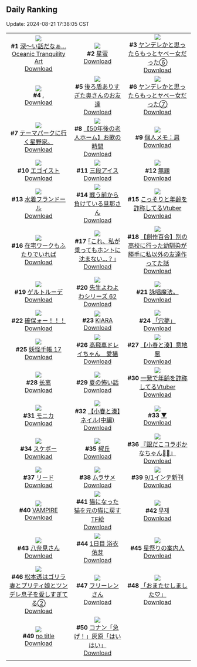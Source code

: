## Daily Ranking
Update: 2024-08-21 17:38:05 CST

|      |      |      |
| :----: | :----: | :----: |
| ![](https://i.pixiv.re/c/240x480/img-master/img/2024/08/19/07/30/01/121631681_p0_master1200.jpg)<br>**#1** [深～い話だなぁ…Oceanic Tranquility Art](https://www.pixiv.net/artworks/121631681)<br>[Download](https://i.pixiv.re/img-original/img/2024/08/19/07/30/01/121631681_p0.jpg) | ![](https://i.pixiv.re/c/240x480/img-master/img/2024/08/19/01/38/57/121627119_p0_master1200.jpg)<br>**#2** [星萤](https://www.pixiv.net/artworks/121627119)<br>[Download](https://i.pixiv.re/img-original/img/2024/08/19/01/38/57/121627119_p0.jpg) | ![](https://i.pixiv.re/c/240x480/img-master/img/2024/08/19/00/01/07/121623889_p0_master1200.jpg)<br>**#3** [ヤンデレかと思ったらもっとヤベー女だった⑥](https://www.pixiv.net/artworks/121623889)<br>[Download](https://i.pixiv.re/img-original/img/2024/08/19/00/01/07/121623889_p0.png) |
| ![](https://i.pixiv.re/c/240x480/img-master/img/2024/08/19/00/00/27/121623770_p0_master1200.jpg)<br>**#4** [.](https://www.pixiv.net/artworks/121623770)<br>[Download](https://i.pixiv.re/img-original/img/2024/08/19/00/00/27/121623770_p0.jpg) | ![](https://i.pixiv.re/c/240x480/img-master/img/2024/08/19/00/08/38/121624358_p0_master1200.jpg)<br>**#5** [後ろ盾ありすぎた奥さんのお友達](https://www.pixiv.net/artworks/121624358)<br>[Download](https://i.pixiv.re/img-original/img/2024/08/19/00/08/38/121624358_p0.jpg) | ![](https://i.pixiv.re/c/240x480/img-master/img/2024/08/20/00/01/09/121653583_p0_master1200.jpg)<br>**#6** [ヤンデレかと思ったらもっとヤベー女だった⑦](https://www.pixiv.net/artworks/121653583)<br>[Download](https://i.pixiv.re/img-original/img/2024/08/20/00/01/09/121653583_p0.png) |
| ![](https://i.pixiv.re/c/240x480/img-master/img/2024/08/20/19/54/08/121673406_p0_master1200.jpg)<br>**#7** [テーマパークに行く星野家。](https://www.pixiv.net/artworks/121673406)<br>[Download](https://i.pixiv.re/img-original/img/2024/08/20/19/54/08/121673406_p0.jpg) | ![](https://i.pixiv.re/c/240x480/img-master/img/2024/08/20/12/00/06/121664506_p0_master1200.jpg)<br>**#8** [【50年後の老人ホーム】お歌の時間](https://www.pixiv.net/artworks/121664506)<br>[Download](https://i.pixiv.re/img-original/img/2024/08/20/12/00/06/121664506_p0.jpg) | ![](https://i.pixiv.re/c/240x480/img-master/img/2024/08/20/06/34/51/121660284_p0_master1200.jpg)<br>**#9** [個人メモ：肩](https://www.pixiv.net/artworks/121660284)<br>[Download](https://i.pixiv.re/img-original/img/2024/08/20/06/34/51/121660284_p0.jpg) |
| ![](https://i.pixiv.re/c/240x480/img-master/img/2024/08/19/21/23/12/121647725_p0_master1200.jpg)<br>**#10** [エゴイスト](https://www.pixiv.net/artworks/121647725)<br>[Download](https://i.pixiv.re/img-original/img/2024/08/19/21/23/12/121647725_p0.jpg) | ![](https://i.pixiv.re/c/240x480/img-master/img/2024/08/20/20/30/01/121674525_p0_master1200.jpg)<br>**#11** [三段アイス](https://www.pixiv.net/artworks/121674525)<br>[Download](https://i.pixiv.re/img-original/img/2024/08/20/20/30/01/121674525_p0.png) | ![](https://i.pixiv.re/c/240x480/img-master/img/2024/08/20/00/00/37/121653498_p0_master1200.jpg)<br>**#12** [無題](https://www.pixiv.net/artworks/121653498)<br>[Download](https://i.pixiv.re/img-original/img/2024/08/20/00/00/37/121653498_p0.jpg) |
| ![](https://i.pixiv.re/c/240x480/img-master/img/2024/08/19/00/00/15/121623728_p0_master1200.jpg)<br>**#13** [水着フランドール](https://www.pixiv.net/artworks/121623728)<br>[Download](https://i.pixiv.re/img-original/img/2024/08/19/00/00/15/121623728_p0.jpg) | ![](https://i.pixiv.re/c/240x480/img-master/img/2024/08/20/14/17/40/121653895_p0_master1200.jpg)<br>**#14** [戦う前から負けている旦那さん](https://www.pixiv.net/artworks/121653895)<br>[Download](https://i.pixiv.re/img-original/img/2024/08/20/14/17/40/121653895_p0.jpg) | ![](https://i.pixiv.re/c/240x480/img-master/img/2024/08/19/21/02/20/121647055_p0_master1200.jpg)<br>**#15** [こっそりと年齢を詐称してるVtuber](https://www.pixiv.net/artworks/121647055)<br>[Download](https://i.pixiv.re/img-original/img/2024/08/19/21/02/20/121647055_p0.png) |
| ![](https://i.pixiv.re/c/240x480/img-master/img/2024/08/20/21/40/09/121676813_p0_master1200.jpg)<br>**#16** [在宅ワークもふたりでいれば](https://www.pixiv.net/artworks/121676813)<br>[Download](https://i.pixiv.re/img-original/img/2024/08/20/21/40/09/121676813_p0.jpg) | ![](https://i.pixiv.re/c/240x480/img-master/img/2024/08/19/17/11/52/121640685_p0_master1200.jpg)<br>**#17** [｢これ、私が乗ってもホントに沈まない…？｣](https://www.pixiv.net/artworks/121640685)<br>[Download](https://i.pixiv.re/img-original/img/2024/08/19/17/11/52/121640685_p0.jpg) | ![](https://i.pixiv.re/c/240x480/img-master/img/2024/08/20/19/00/22/121672057_p0_master1200.jpg)<br>**#18** [【創作百合】別の高校に行った幼馴染が勝手に私以外の友達作ってた話](https://www.pixiv.net/artworks/121672057)<br>[Download](https://i.pixiv.re/img-original/img/2024/08/20/19/00/22/121672057_p0.jpg) |
| ![](https://i.pixiv.re/c/240x480/img-master/img/2024/08/20/00/03/01/121653738_p0_master1200.jpg)<br>**#19** [ゲルトルーデ](https://www.pixiv.net/artworks/121653738)<br>[Download](https://i.pixiv.re/img-original/img/2024/08/20/00/03/01/121653738_p0.jpg) | ![](https://i.pixiv.re/c/240x480/img-master/img/2024/08/19/06/30/01/121630954_p0_master1200.jpg)<br>**#20** [先生よわよわシリーズ 62](https://www.pixiv.net/artworks/121630954)<br>[Download](https://i.pixiv.re/img-original/img/2024/08/19/06/30/01/121630954_p0.png) | ![](https://i.pixiv.re/c/240x480/img-master/img/2024/08/19/16/00/58/121639367_p0_master1200.jpg)<br>**#21** [詠唱魔法。](https://www.pixiv.net/artworks/121639367)<br>[Download](https://i.pixiv.re/img-original/img/2024/08/19/16/00/58/121639367_p0.jpg) |
| ![](https://i.pixiv.re/c/240x480/img-master/img/2024/08/19/21/25/15/121644349_p0_master1200.jpg)<br>**#22** [確保ォー！！！](https://www.pixiv.net/artworks/121644349)<br>[Download](https://i.pixiv.re/img-original/img/2024/08/19/21/25/15/121644349_p0.jpg) | ![](https://i.pixiv.re/c/240x480/img-master/img/2024/08/19/00/01/07/121623891_p0_master1200.jpg)<br>**#23** [KIARA](https://www.pixiv.net/artworks/121623891)<br>[Download](https://i.pixiv.re/img-original/img/2024/08/19/00/01/07/121623891_p0.jpg) | ![](https://i.pixiv.re/c/240x480/img-master/img/2024/08/19/22/22/36/121649891_p0_master1200.jpg)<br>**#24** [「穴夢」](https://www.pixiv.net/artworks/121649891)<br>[Download](https://i.pixiv.re/img-original/img/2024/08/19/22/22/36/121649891_p0.png) |
| ![](https://i.pixiv.re/c/240x480/img-master/img/2024/08/19/00/02/23/121624012_p0_master1200.jpg)<br>**#25** [妖怪手帳 17](https://www.pixiv.net/artworks/121624012)<br>[Download](https://i.pixiv.re/img-original/img/2024/08/19/00/02/23/121624012_p0.jpg) | ![](https://i.pixiv.re/c/240x480/img-master/img/2024/08/19/22/23/33/121649915_p0_master1200.jpg)<br>**#26** [高飛車ドレイちゃん　愛猫](https://www.pixiv.net/artworks/121649915)<br>[Download](https://i.pixiv.re/img-original/img/2024/08/19/22/23/33/121649915_p0.png) | ![](https://i.pixiv.re/c/240x480/img-master/img/2024/08/19/20/39/26/121646212_p0_master1200.jpg)<br>**#27** [【小春と湊】意地悪](https://www.pixiv.net/artworks/121646212)<br>[Download](https://i.pixiv.re/img-original/img/2024/08/19/20/39/26/121646212_p0.png) |
| ![](https://i.pixiv.re/c/240x480/img-master/img/2024/08/20/09/22/23/121662288_p0_master1200.jpg)<br>**#28** [长离](https://www.pixiv.net/artworks/121662288)<br>[Download](https://i.pixiv.re/img-original/img/2024/08/20/09/22/23/121662288_p0.jpg) | ![](https://i.pixiv.re/c/240x480/img-master/img/2024/08/19/12/36/24/121636139_p0_master1200.jpg)<br>**#29** [夏の怖い話](https://www.pixiv.net/artworks/121636139)<br>[Download](https://i.pixiv.re/img-original/img/2024/08/19/12/36/24/121636139_p0.png) | ![](https://i.pixiv.re/c/240x480/img-master/img/2024/08/20/20/35/43/121674728_p0_master1200.jpg)<br>**#30** [一発で年齢を詐称してるVtuber](https://www.pixiv.net/artworks/121674728)<br>[Download](https://i.pixiv.re/img-original/img/2024/08/20/20/35/43/121674728_p0.png) |
| ![](https://i.pixiv.re/c/240x480/img-master/img/2024/08/20/00/37/49/121654975_p0_master1200.jpg)<br>**#31** [モニカ](https://www.pixiv.net/artworks/121654975)<br>[Download](https://i.pixiv.re/img-original/img/2024/08/20/00/37/49/121654975_p0.png) | ![](https://i.pixiv.re/c/240x480/img-master/img/2024/08/19/20/38/04/121646175_p0_master1200.jpg)<br>**#32** [【小春と湊】ネイル(中編)](https://www.pixiv.net/artworks/121646175)<br>[Download](https://i.pixiv.re/img-original/img/2024/08/19/20/38/04/121646175_p0.png) | ![](https://i.pixiv.re/c/240x480/img-master/img/2024/08/19/00/07/15/121624289_p0_master1200.jpg)<br>**#33** [▼](https://www.pixiv.net/artworks/121624289)<br>[Download](https://i.pixiv.re/img-original/img/2024/08/19/00/07/15/121624289_p0.png) |
| ![](https://i.pixiv.re/c/240x480/img-master/img/2024/08/19/11/14/02/121634689_p0_master1200.jpg)<br>**#34** [スケボー](https://www.pixiv.net/artworks/121634689)<br>[Download](https://i.pixiv.re/img-original/img/2024/08/19/11/14/02/121634689_p0.jpg) | ![](https://i.pixiv.re/c/240x480/img-master/img/2024/08/19/20/41/14/121646265_p0_master1200.jpg)<br>**#35** [椒丘](https://www.pixiv.net/artworks/121646265)<br>[Download](https://i.pixiv.re/img-original/img/2024/08/19/20/41/14/121646265_p0.jpg) | ![](https://i.pixiv.re/c/240x480/img-master/img/2024/08/20/08/03/19/121661373_p0_master1200.jpg)<br>**#36** [『銀だこコラボかなちゃん🐙🍹』](https://www.pixiv.net/artworks/121661373)<br>[Download](https://i.pixiv.re/img-original/img/2024/08/20/08/03/19/121661373_p0.png) |
| ![](https://i.pixiv.re/c/240x480/img-master/img/2024/08/19/16/52/51/121640291_p0_master1200.jpg)<br>**#37** [リード](https://www.pixiv.net/artworks/121640291)<br>[Download](https://i.pixiv.re/img-original/img/2024/08/19/16/52/51/121640291_p0.jpg) | ![](https://i.pixiv.re/c/240x480/img-master/img/2024/08/19/22/10/22/121649463_p0_master1200.jpg)<br>**#38** [ムラサメ](https://www.pixiv.net/artworks/121649463)<br>[Download](https://i.pixiv.re/img-original/img/2024/08/19/22/10/22/121649463_p0.jpg) | ![](https://i.pixiv.re/c/240x480/img-master/img/2024/08/20/00/17/15/121654264_p0_master1200.jpg)<br>**#39** [9/1インテ新刊](https://www.pixiv.net/artworks/121654264)<br>[Download](https://i.pixiv.re/img-original/img/2024/08/20/00/17/15/121654264_p0.jpg) |
| ![](https://i.pixiv.re/c/240x480/img-master/img/2024/08/19/03/55/36/121629326_p0_master1200.jpg)<br>**#40** [VAMPIRE](https://www.pixiv.net/artworks/121629326)<br>[Download](https://i.pixiv.re/img-original/img/2024/08/19/03/55/36/121629326_p0.jpg) | ![](https://i.pixiv.re/c/240x480/img-master/img/2024/08/21/00/21/54/121656012_p0_master1200.jpg)<br>**#41** [猫になった猫を元の猫に戻すTF絵](https://www.pixiv.net/artworks/121656012)<br>[Download](https://i.pixiv.re/img-original/img/2024/08/21/00/21/54/121656012_p0.jpg) | ![](https://i.pixiv.re/c/240x480/img-master/img/2024/08/19/21/42/27/121648382_p0_master1200.jpg)<br>**#42** [무제](https://www.pixiv.net/artworks/121648382)<br>[Download](https://i.pixiv.re/img-original/img/2024/08/19/21/42/27/121648382_p0.png) |
| ![](https://i.pixiv.re/c/240x480/img-master/img/2024/08/19/10/19/03/121633055_p0_master1200.jpg)<br>**#43** [八奈見さん](https://www.pixiv.net/artworks/121633055)<br>[Download](https://i.pixiv.re/img-original/img/2024/08/19/10/19/03/121633055_p0.png) | ![](https://i.pixiv.re/c/240x480/img-master/img/2024/08/19/02/16/14/121627858_p0_master1200.jpg)<br>**#44** [1日目 浴衣佑芽](https://www.pixiv.net/artworks/121627858)<br>[Download](https://i.pixiv.re/img-original/img/2024/08/19/02/16/14/121627858_p0.png) | ![](https://i.pixiv.re/c/240x480/img-master/img/2024/08/20/18/30/48/121671344_p0_master1200.jpg)<br>**#45** [星祭りの案内人](https://www.pixiv.net/artworks/121671344)<br>[Download](https://i.pixiv.re/img-original/img/2024/08/20/18/30/48/121671344_p0.png) |
| ![](https://i.pixiv.re/c/240x480/img-master/img/2024/08/20/19/28/09/121672661_p0_master1200.jpg)<br>**#46** [松本透はゴリラ妻とプリティ娘とツンデレ息子を愛しすぎてる②](https://www.pixiv.net/artworks/121672661)<br>[Download](https://i.pixiv.re/img-original/img/2024/08/20/19/28/09/121672661_p0.jpg) | ![](https://i.pixiv.re/c/240x480/img-master/img/2024/08/20/00/05/53/121653860_p0_master1200.jpg)<br>**#47** [フリーレンさん](https://www.pixiv.net/artworks/121653860)<br>[Download](https://i.pixiv.re/img-original/img/2024/08/20/00/05/53/121653860_p0.png) | ![](https://i.pixiv.re/c/240x480/img-master/img/2024/08/19/17/19/21/121640826_p0_master1200.jpg)<br>**#48** [「おまたせしました♡」](https://www.pixiv.net/artworks/121640826)<br>[Download](https://i.pixiv.re/img-original/img/2024/08/19/17/19/21/121640826_p0.jpg) |
| ![](https://i.pixiv.re/c/240x480/img-master/img/2024/08/19/10/54/03/121634399_p0_master1200.jpg)<br>**#49** [no title](https://www.pixiv.net/artworks/121634399)<br>[Download](https://i.pixiv.re/img-original/img/2024/08/19/10/54/03/121634399_p0.jpg) | ![](https://i.pixiv.re/c/240x480/img-master/img/2024/08/19/17/58/40/121641632_p0_master1200.jpg)<br>**#50** [コナン「急げ！」灰原「はいはい」](https://www.pixiv.net/artworks/121641632)<br>[Download](https://i.pixiv.re/img-original/img/2024/08/19/17/58/40/121641632_p0.jpg) |
|      |
